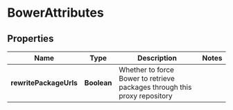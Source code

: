 # BowerAttributes

## Properties
Name | Type | Description | Notes
------------ | ------------- | ------------- | -------------
**rewritePackageUrls** | **Boolean** | Whether to force Bower to retrieve packages through this proxy repository | 
